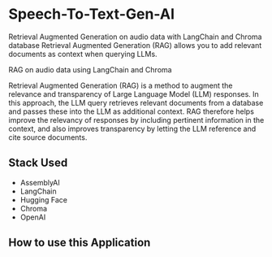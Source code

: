 # Speech-To-Text-Gen-AI
Retrieval Augmented Generation on audio data with LangChain and Chroma database 
Retrieval Augmented Generation (RAG) allows you to add relevant documents as context when querying LLMs.

RAG on audio data using LangChain and Chroma 

Retrieval Augmented Generation (RAG) is a method to augment the relevance and transparency of Large Language Model (LLM) responses. In this approach, the LLM query retrieves relevant documents from a database and passes these into the LLM as additional context. RAG therefore helps improve the relevancy of responses by including pertinent information in the context, and also improves transparency by letting the LLM reference and cite source documents.

## Stack Used 

- AssemblyAI
- LangChain
- Hugging Face
- Chroma
- OpenAI

## How to use this Application